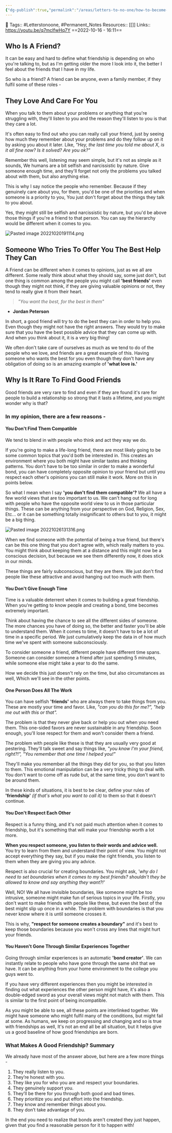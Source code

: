 ```yaml
---
{"dg-publish":true,"permalink":"/areas/letters-to-no-one/how-to-become-a-good-friend/","dgPassFrontmatter":true,"noteIcon":"3","created":"2023-11-14T21:08:40.023+05:30","updated":"2023-12-16T12:12:30.604+05:30"}
---
```


🧶 Tags:: #Letterstonoone, #Permanent_Notes
Resources:: [[]]
Links:: https://youtu.be/q7mclfwHq7Y
==2022-10-16 - 16:11==

## Who Is A Friend?
It can be easy and hard to define what friendship is depending on who you're talking to, but as I'm getting older the more I look into it, the better I feel about the friends that I have in my life.

So who is a friend? A friend can be anyone, even a family member, if they fulfil some of these roles -

## They Love And Care For You
When you talk to them about your problems or anything that you're struggling with, they'll listen to you and the reason they'll listen to you is that they care a lot.

It's often easy to find out who you can really call your friend, just by seeing how much they remember about your problems and do they follow up on it by asking you about it later. Like, *"Hey, the last time you told me about X, is it all fine now? Is it solved? Are you ok?"*

Remember this well, listening may seem simple, but it's not as simple as it sounds, We humans are a bit selfish and narcissistic by nature. Give someone enough time, and they'll forget not only the problems you talked about with them, but also anything else.

This is why I say notice the people who remember. Because if they genuinely care about you, for them, you'd be one of the priorities and when someone is a priority to you, You just don't forget about the things they talk to you about.

Yes, they might still be selfish and narcissistic by nature, but you'd be above those things if you're a friend to that person. You can say the hierarchy would be different when it comes to you.

![Pasted image 20221020191114.png](/img/user/%F0%9F%9B%A2%EF%B8%8F%20Resources/%F0%9F%93%81%20Files/%F0%9F%93%B8Images/Pasted%20image%2020221020191114.png)

## Someone Who Tries To Offer You The Best Help They Can
A Friend can be different when it comes to opinions, just as we all are different. Some really think about what they should say, some just don't, but one thing is common among the people you might call **'best friends'** even though they might not think, if they are giving valuable opinions or not, they tend to really give it from their heart.

> *"You want the best, for the best in them"*
 - **Jordan Peterson**

In short, a good friend will try to do the best they can in order to help you. Even though they might not have the right answers. They would try to make sure that you have the best possible advice that they can come up with. And when you think about it, it is a very big thing!

We often don't take care of ourselves as much as we tend to do of the people who we love, and friends are a great example of this. Having someone who wants the best for you even though they don't have any obligation of doing so is an amazing example of **'what love is.'**

## Why Is It Rare To Find Good Friends
Good friends are very rare to find and even if they are found it's rare for people to build a relationship so strong that it lasts a lifetime, and you might wonder why is that?

### In my opinion, there are a few reasons -
#### You Don't Find Them Compatible
We tend to blend in with people who think and act they way we do.

If you're going to make a life-long friend, there are most likely going to be some common topics that you'd both be interested in. This creates an environment where you both might have similar tastes and thinking patterns. You don't have to be too similar in order to make a wonderful bond, you can have completely opposite opinion to your friend but until you respect each other's opinions you can still make it work. More on this in points below.

So what I mean when I say **'you don't find them compatible'?** We all have a few world views that are too important to us. We can't hang out for long with people who have the opposite world view to us in those particular things. These can be anything from your perspective on God, Religion, Sex, Etc... or it can be something totally insignificant to others but to you, it might be a big thing.

![Pasted image 20221026131316.png](/img/user/%F0%9F%9B%A2%EF%B8%8F%20Resources/%F0%9F%93%81%20Files/%F0%9F%93%B8Images/Pasted%20image%2020221026131316.png)

When we find someone with the potential of being a true friend, but there's can be this one thing that you don't agree with, which really matters to you. You might think about keeping them at a distance and this might now be a conscious decision, but because we see them differently now, it does stick in our minds.

These things are fairly subconscious, but they are there. We just don't find people like these attractive and avoid hanging out too much with them.

#### You Don't Give Enough Time
Time is a valuable deterrent when it comes to building a great friendship. When you're getting to know people and creating a bond, time becomes extremely important.

Think about having the chance to see all the different sides of someone. The more chances you have of doing so, the better and faster you'll be able to understand them. When it comes to time, it doesn't have to be a lot of time in a specific period. We just cumulatively keep the data in of how much time we've spent with someone subconsciously.

To consider someone a friend, different people have different time spans. Someone can consider someone a friend after just spending 5 minutes, while someone else might take a year to do the same.

How we decide this just doesn't rely on the time, but also circumstances as well, Which we'll see in the other points.

#### One Person Does All The Work
You can have selfish **'friends'** who are always there to take things from you. These are mostly your time and favor. Like, *"can you do this for me?", "help me out with this or that".*

The problem is that they never give back or help you out when you need them. This one-sided favors are never sustainable in any friendship. Soon enough, you'll lose respect for them and won't consider them a friend.

The problem with people like these is that they are usually very good at pestering. They'll talk sweet and say things like, *"you know I'm your friend, right?!", "You remember that one time I helped you!"*

They'll make you remember all the things they did for you, so that you listen to them. This emotional manipulation can be a very tricky thing to deal with. You don't want to come off as rude but, at the same time, you don't want to be around them.

In these kinds of situations, it is best to be clear, define your rules of **'friendship'** *(if that's what you want to call it)* to them so that it doesn't continue.

#### You Don't Respect Each Other
Respect is a funny thing, and it's not paid much attention when it comes to friendship, but it's something that will make your friendship worth a lot more.

**When you respect someone, you listen to their words and advice well.** You try to learn from them and understand their point of view. You might not accept everything they say, but if you make the right friends, you listen to them when they are giving you any advice.

Respect is also crucial for creating boundaries. You might ask, *'why do I need to set boundaries when it comes to my best friends? shouldn't they be allowed to know and say anything they want?!'*

Well, NO! We all have invisible boundaries, like someone might be too intrusive, someone might make fun of serious topics in your life. Firstly, you don't want to make friends with people like these, but even the best of the best might slip up once in a while. The problem with boundaries is that you never know where it is until someone crosses it.

This is why, **"respect for someone creates a boundary"** and it's best to keep those boundaries because you won't cross any lines that might hurt your friends.

#### You Haven't Gone Through Similar Experiences Together
Going through similar experiences is an automatic **'bond creator'**. We can instantly relate to people who have gone through the same shit that we have. It can be anything from your home environment to the college you guys went to.

If you have very different experiences then you might be interested in finding out what experiences the other person might have, it's also a double-edged sword as your overall views might not match with them. This is similar to the first point of being incompatible.

As you might be able to see, all these points are interlinked together. We might have someone who might fulfil many of the conditions, but might fail at some. As humans, we keep on progressing and changing and so is true with friendships as well, It's not an end all be all situation, but it helps give us a good baseline of how good friendships are born.

### What Makes A Good Friendship? Summary

We already have most of the answer above, but here are a few more things -

1. They really listen to you.
2. They’re honest with you.
3. They like you for who you are and respect your boundaries.
4. They genuinely support you.
5. They’ll be there for you through both good and bad times.
6. They prioritize you and put effort into the friendship.
7. They know and remember things about you.
8. They don’t take advantage of you.

In the end you need to realize that bonds aren't created they just happen, given that you find a reasonable person for it to happen with!